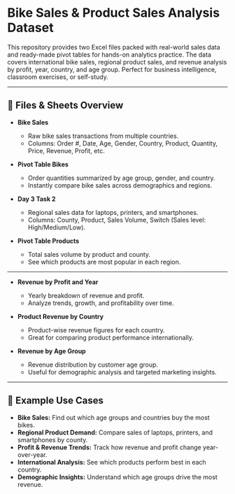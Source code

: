 # Bike Sales & Product Sales Analysis Dataset

This repository provides two Excel files packed with real-world sales data and ready-made pivot tables for hands-on analytics practice. The data covers international bike sales, regional product sales, and revenue analysis by profit, year, country, and age group. Perfect for business intelligence, classroom exercises, or self-study.

---

## 📁 Files & Sheets Overview

- **Bike Sales**
  - Raw bike sales transactions from multiple countries.
  - Columns: Order #, Date, Age, Gender, Country, Product, Quantity, Price, Revenue, Profit, etc.

- **Pivot Table Bikes**
  - Order quantities summarized by age group, gender, and country.
  - Instantly compare bike sales across demographics and regions.

- **Day 3 Task 2**
  - Regional sales data for laptops, printers, and smartphones.
  - Columns: County, Product, Sales Volume, Switch (Sales level: High/Medium/Low).

- **Pivot Table Products**
  - Total sales volume by product and county.
  - See which products are most popular in each region.

---

- **Revenue by Profit and Year**
  - Yearly breakdown of revenue and profit.
  - Analyze trends, growth, and profitability over time.

- **Product Revenue by Country**
  - Product-wise revenue figures for each country.
  - Great for comparing product performance internationally.

- **Revenue by Age Group**
  - Revenue distribution by customer age group.
  - Useful for demographic analysis and targeted marketing insights.

---

## 📝 Example Use Cases

- **Bike Sales:** Find out which age groups and countries buy the most bikes.
- **Regional Product Demand:** Compare sales of laptops, printers, and smartphones by county.
- **Profit & Revenue Trends:** Track how revenue and profit change year-over-year.
- **International Analysis:** See which products perform best in each country.
- **Demographic Insights:** Understand which age groups drive the most revenue.
